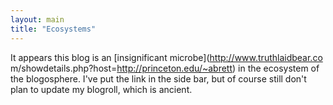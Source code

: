 ```yaml
---
layout: main
title: "Ecosystems"
---
```

It appears this blog is an [insignificant microbe](http://www.truthlaidbear.co
m/showdetails.php?host=http://princeton.edu/~abrett) in the ecosystem of the
blogosphere. I've put the link in the side bar, but of course still don't plan
to update my blogroll, which is ancient.


